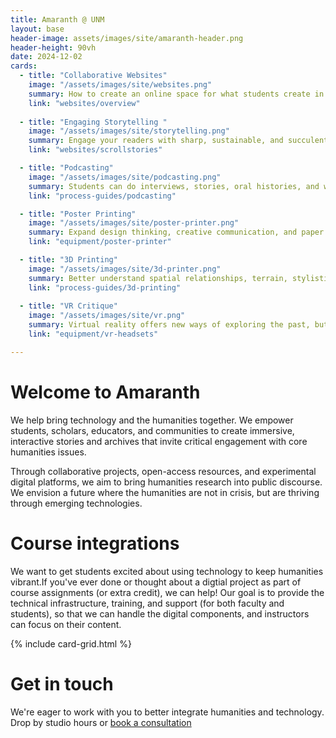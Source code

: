 ```yaml
---
title: Amaranth @ UNM
layout: base
header-image: assets/images/site/amaranth-header.png
header-height: 90vh
date: 2024-12-02
cards: 
  - title: "Collaborative Websites"
    image: "/assets/images/site/websites.png"
    summary: How to create an online space for what students create in a course.
    link: "websites/overview"
  
  - title: "Engaging Storytelling "
    image: "/assets/images/site/storytelling.png"
    summary: Engage your readers with sharp, sustainable, and succulent digital essays
    link: "websites/scrollstories"

  - title: "Podcasting"
    image: "/assets/images/site/podcasting.png"
    summary: Students can do interviews, stories, oral histories, and we can help gather them together in an enduring archive
    link: "process-guides/podcasting"

  - title: "Poster Printing"
    image: "/assets/images/site/poster-printer.png"
    summary: Expand design thinking, creative communication, and paper sizes with poster assignments
    link: "equipment/poster-printer"

  - title: "3D Printing"
    image: "/assets/images/site/3d-printer.png"
    summary: Better understand spatial relationships, terrain, stylistic comparisons in 3D!
    link: "process-guides/3d-printing"
  
  - title: "VR Critique"
    image: "/assets/images/site/vr.png"
    summary: Virtual reality offers new ways of exploring the past, but these are early days. Help students understand the intersection of history and technology by critiquing existing resources.
    link: "equipment/vr-headsets"

---
```


# Welcome to Amaranth
We help bring technology and the humanities together. We empower students, scholars, educators, and communities to create immersive, interactive stories and archives that invite critical engagement with core humanities issues. 

Through collaborative projects, open-access resources, and experimental digital platforms, we aim to bring humanities research into public discourse. We envision a future where the humanities are not in crisis, but are thriving through emerging technologies.

# Course integrations
We want to get students excited about using technology to keep humanities vibrant.If you've ever done or thought about a digtial project as part of course assignments (or extra credit), we can help! Our goal is to provide the technical infrastructure, training, and support (for both faculty and students), so that we can handle the digital components, and instructors can focus on their content. 

{% include card-grid.html %}


# Get in touch
We're eager to work with you to better integrate humanities and technology. Drop by studio hours or [book a consultation](contact)
